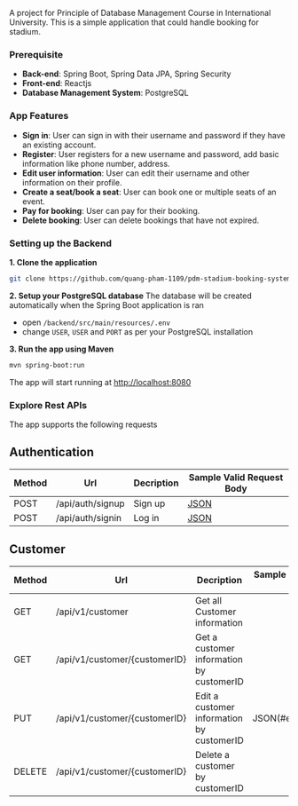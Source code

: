 A project for Principle of Database Management Course in International University. This is a simple application that could handle booking for stadium.

### Prerequisite
- **Back-end**: Spring Boot, Spring Data JPA, Spring Security
- **Front-end**: Reactjs
- **Database Management System**: PostgreSQL

### App Features
* **Sign in**: User can sign in with their username and password if they have an existing account.
* **Register**: User registers for a new username and password, add basic information like phone number, address.
* **Edit user information**: User can edit their username and other information on their profile.
* **Create a seat/book a seat**: User can book one or multiple seats of an event.
* **Pay for booking**: User can pay for their booking.
* **Delete booking**: User can delete bookings that have not expired.

### Setting up the Backend
**1. Clone the application**

```bash
git clone https://github.com/quang-pham-1109/pdm-stadium-booking-system.git
```

**2. Setup your PostgreSQL database**
The database will be created automatically when the Spring Boot application is ran
+ open `/backend/src/main/resources/.env`
+ change `USER`, `USER` and `PORT` as per your PostgreSQL installation

**3. Run the app using Maven**
```bash
mvn spring-boot:run
```
The app will start running at <http://localhost:8080>

### Explore Rest APIs
The app supports the following requests

## Authentication
| Method | Url | Decription | Sample Valid Request Body | 
| ------ | --- | ---------- | --------------------------- |
| POST   | /api/auth/signup | Sign up | [JSON](#signup) |
| POST   | /api/auth/signin | Log in | [JSON](#signin) |

## Customer
| Method | Url | Decription | Sample Valid Request Body | 
| ------ | --- | ---------- | --------------------------- |
| GET    | /api/v1/customer | Get all Customer information | |
| GET    | /api/v1/customer/{customerID} | Get a customer information by customerID | |
| PUT    | /api/v1/customer/{customerID} | Edit a customer information by customerID | JSON(#editacustomer)
| DELETE | /api/v1/customer/{customerID} | Delete a customer by customerID| | 




